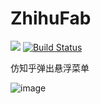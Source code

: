 # ZhihuFab

[![](https://jitpack.io/v/yangshanlin/ZhihuFab.svg)](https://jitpack.io/#yangshanlin/ZhihuFab) [![Build Status](https://travis-ci.org/yangshanlin/ZhihuFab.svg?branch=master)](https://travis-ci.org/yangshanlin/ZhihuFab)

仿知乎弹出悬浮菜单

![image](https://github.com/yangshanlin/ZhihuFab/blob/master/zhihufabmen.gif)   
